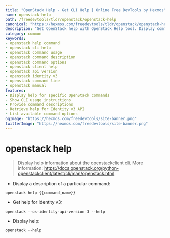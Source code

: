 ```yaml
---
title: "OpenStack Help - Get CLI Help | Online Free DevTools by Hexmos"
name: openstack-help
path: /freedevtools/tldr/openstack/openstack-help
canonical: "https://hexmos.com/freedevtools/tldr/openstack/openstack-help/"
description: "Get OpenStack help with OpenStack Help tool. Display command descriptions and understand CLI usage. Free online tool, no registration required."
category: common
keywords:
- openstack help command
- openstack cli help
- openstack command usage
- openstack command description
- openstack command options
- openstack client help
- openstack api version
- openstack identity v3
- openstack command line
- openstack manual
features:
- Display help for specific OpenStack commands
- Show CLI usage instructions
- Provide command descriptions
- Retrieve help for Identity v3 API
- List available command options
ogImage: "https://hexmos.com/freedevtools/site-banner.png"
twitterImage: "https://hexmos.com/freedevtools/site-banner.png"
---
```


# openstack help

> Display help information about the openstackclient cli.
> More information: <https://docs.openstack.org/python-openstackclient/latest/cli/man/openstack.html>.

- Display a description of a particular command:

`openstack help {{command_name}}`

- Get help for Identity v3:

`openstack --os-identity-api-version 3 --help`

- Display help:

`openstack --help`
